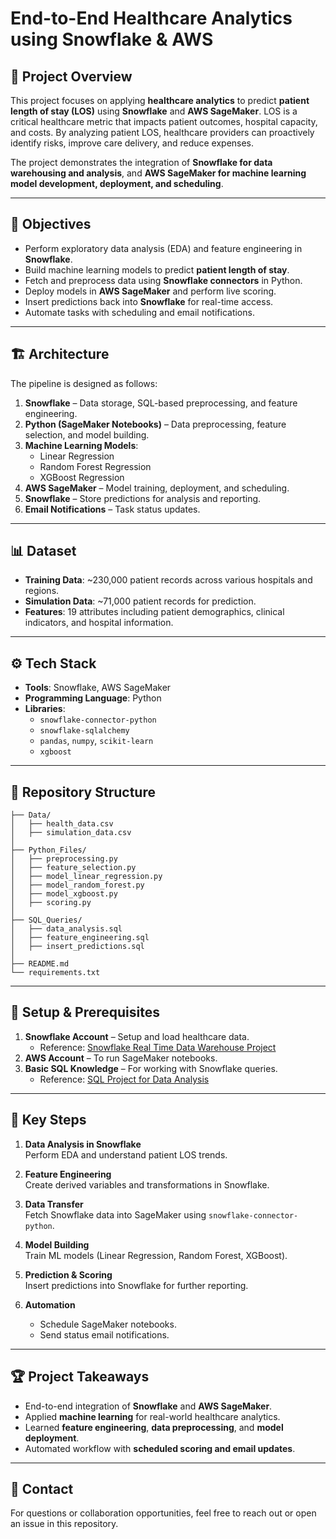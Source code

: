 # End-to-End Healthcare Analytics using Snowflake & AWS

## 📌 Project Overview
This project focuses on applying **healthcare analytics** to predict **patient length of stay (LOS)** using **Snowflake** and **AWS SageMaker**. LOS is a critical healthcare metric that impacts patient outcomes, hospital capacity, and costs. By analyzing patient LOS, healthcare providers can proactively identify risks, improve care delivery, and reduce expenses.

The project demonstrates the integration of **Snowflake for data warehousing and analysis**, and **AWS SageMaker for machine learning model development, deployment, and scheduling**.

---

## 🎯 Objectives
- Perform exploratory data analysis (EDA) and feature engineering in **Snowflake**.  
- Build machine learning models to predict **patient length of stay**.  
- Fetch and preprocess data using **Snowflake connectors** in Python.  
- Deploy models in **AWS SageMaker** and perform live scoring.  
- Insert predictions back into **Snowflake** for real-time access.  
- Automate tasks with scheduling and email notifications.

---

## 🏗️ Architecture
The pipeline is designed as follows:

1. **Snowflake** – Data storage, SQL-based preprocessing, and feature engineering.  
2. **Python (SageMaker Notebooks)** – Data preprocessing, feature selection, and model building.  
3. **Machine Learning Models**:
   - Linear Regression  
   - Random Forest Regression  
   - XGBoost Regression  
4. **AWS SageMaker** – Model training, deployment, and scheduling.  
5. **Snowflake** – Store predictions for analysis and reporting.  
6. **Email Notifications** – Task status updates.

---

## 📊 Dataset
- **Training Data**: ~230,000 patient records across various hospitals and regions.  
- **Simulation Data**: ~71,000 patient records for prediction.  
- **Features**: 19 attributes including patient demographics, clinical indicators, and hospital information.  

---

## ⚙️ Tech Stack
- **Tools**: Snowflake, AWS SageMaker  
- **Programming Language**: Python  
- **Libraries**:  
  - `snowflake-connector-python`  
  - `snowflake-sqlalchemy`  
  - `pandas`, `numpy`, `scikit-learn`  
  - `xgboost`  

---

## 📂 Repository Structure
```
├── Data/
│   ├── health_data.csv
│   ├── simulation_data.csv
│
├── Python_Files/
│   ├── preprocessing.py
│   ├── feature_selection.py
│   ├── model_linear_regression.py
│   ├── model_random_forest.py
│   ├── model_xgboost.py
│   ├── scoring.py
│
├── SQL_Queries/
│   ├── data_analysis.sql
│   ├── feature_engineering.sql
│   ├── insert_predictions.sql
│
├── README.md
└── requirements.txt
```

---

## 🚀 Setup & Prerequisites
1. **Snowflake Account** – Setup and load healthcare data.  
   - Reference: [Snowflake Real Time Data Warehouse Project](https://www.projectpro.io/project-use-case/snowflake-real-time-data-warehouse-project-for-beginners)  
2. **AWS Account** – To run SageMaker notebooks.  
3. **Basic SQL Knowledge** – For working with Snowflake queries.  
   - Reference: [SQL Project for Data Analysis](https://www.projectpro.io/project-use-case/sql-project-for-data-analysis-using-subqueries-and-aggregate-functions)

---

## 🔑 Key Steps
1. **Data Analysis in Snowflake**  
   Perform EDA and understand patient LOS trends.  

2. **Feature Engineering**  
   Create derived variables and transformations in Snowflake.  

3. **Data Transfer**  
   Fetch Snowflake data into SageMaker using `snowflake-connector-python`.  

4. **Model Building**  
   Train ML models (Linear Regression, Random Forest, XGBoost).  

5. **Prediction & Scoring**  
   Insert predictions into Snowflake for further reporting.  

6. **Automation**  
   - Schedule SageMaker notebooks.  
   - Send status email notifications.  

---

## 🏆 Project Takeaways
- End-to-end integration of **Snowflake** and **AWS SageMaker**.  
- Applied **machine learning** for real-world healthcare analytics.  
- Learned **feature engineering**, **data preprocessing**, and **model deployment**.  
- Automated workflow with **scheduled scoring and email updates**.  

---

## 📧 Contact
For questions or collaboration opportunities, feel free to reach out or open an issue in this repository.
